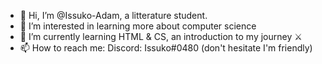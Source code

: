 - 👋 Hi, I’m @Issuko-Adam, a litterature student. 
- 👀 I’m interested in learning more about computer science  
- 🌱 I’m currently learning HTML & CS, an introduction to my journey ⚔️
- 📫 How to reach me: Discord: Issuko#0480 (don't hesitate I'm friendly)

<!---
Issuko-Adam/Issuko-Adam is a ✨ special ✨ repository because its `README.md` (this file) appears on your GitHub profile.
You can click the Preview link to take a look at your changes.
--->
